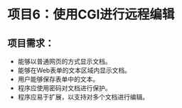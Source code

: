 # 项目6：使用CGI进行远程编辑

## 项目需求：
- 能够以普通网页的方式显示文档。
- 能够在Web表单的文本区域内显示文档。
- 用户能够保存表单中的文本。
- 程序应使用密码对文档进行保护。
- 程序应易于扩展，以支持对多个文档进行编辑。

